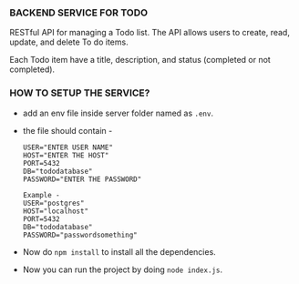 ### BACKEND SERVICE FOR TODO

RESTful API for managing a Todo list. The API  allows users to create, read, update, and delete To do items. 

Each Todo item have a title, description, and status (completed or not completed).

### HOW TO SETUP THE SERVICE?
- add an env file inside server folder named as `.env`.
- the file should contain - 
    ```
    USER="ENTER USER NAME"
    HOST="ENTER THE HOST"
    PORT=5432
    DB="tododatabase"
    PASSWORD="ENTER THE PASSWORD"

    Example - 
    USER="postgres"
    HOST="localhost"
    PORT=5432
    DB="tododatabase"
    PASSWORD="passwordsomething"

    ```

- Now do `npm install` to install all the dependencies.
- Now you can run the project by doing `node index.js`.

